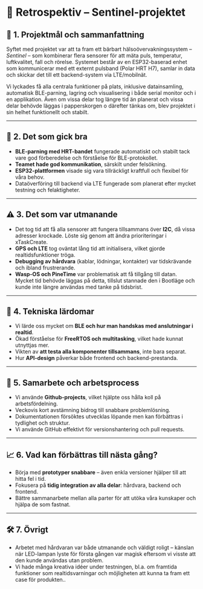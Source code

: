 # 📝 **Retrospektiv – Sentinel-projektet**

## 🔁 1. Projektmål och sammanfattning  
Syftet med projektet var att ta fram ett bärbart hälsoövervakningssystem – *Sentinel* – som kombinerar flera sensorer för att mäta puls, temperatur, luftkvalitet, fall och rörelse. Systemet består av en ESP32-baserad enhet som kommunicerar med ett externt pulsband (Polar HRT H7), samlar in data och skickar det till ett backend-system via LTE/mobilnät.

Vi lyckades få alla centrala funktioner på plats, inklusive datainsamling, automatisk BLE-parning, lagring och visualisering i både serial monitor och i en applikation. Även om vissa delar tog längre tid än planerat och vissa delar behövde läggas i papperskorgen o därefter tänkas om, blev projektet i sin helhet funktionellt och stabilt.

---

## 💪 2. Det som gick bra  
- **BLE-parning med HRT-bandet** fungerade automatiskt och stabilt tack vare god förberedelse och förståelse för BLE-protokollet.  
- **Teamet hade god kommunikation**, särskilt under felsökning.  
- **ESP32-plattformen** visade sig vara tillräckligt kraftfull och flexibel för våra behov.  
- Dataöverföring till backend via LTE fungerade som planerat efter mycket testning och felaktigheter.

---

## ⚠️ 3. Det som var utmanande  
- Det tog tid att få alla sensorer att fungera tillsammans över **I2C**, då vissa adresser krockade. Löste sig genom att ändra prioriteringar i xTaskCreate. 
- **GPS och LTE** tog oväntat lång tid att initialisera, vilket gjorde realtidsfunktioner tröga.  
- **Debugging av hårdvara** (kablar, lödningar, kontakter) var tidskrävande och ibland frustrerande.
- **Wasp-OS och PineTime** var problematisk att få tillgång till datan. Mycket tid behövde läggas på detta, tillslut stannade den i Bootläge och kunde inte längre användas med tanke på tidsbrist.

---

## 🔧 4. Tekniska lärdomar  
- Vi lärde oss mycket om **BLE och hur man handskas med anslutningar i realtid**.  
- Ökad förståelse för **FreeRTOS och multitasking**, vilket hade kunnat utnyttjas mer.  
- Vikten av **att testa alla komponenter tillsammans**, inte bara separat.  
- Hur **API-design** påverkar både frontend och backend-prestanda.

---

## 🤝 5. Samarbete och arbetsprocess  
- Vi använde **Github-projects**, vilket hjälpte oss hålla koll på arbetsfördelning.  
- Veckovis kort avstämning bidrog till snabbare problemlösning.  
- Dokumentationen försöktes utvecklas löpande men kan förbättras i tydlighet och struktur.  
- Vi använde GitHub effektivt för versionshantering och pull requests.

---

## 📈 6. Vad kan förbättras till nästa gång?  
- Börja med **prototyper snabbare** – även enkla versioner hjälper till att hitta fel i tid.   
- Fokusera på **tidig integration av alla delar**: hårdvara, backend och frontend.
- Bättre sammanarbete mellan alla parter för att utöka våra kunskaper och hjälpa de som fastnat.

---

## 🛠️ 7. Övrigt  
- Arbetet med hårdvaran var både utmanande och väldigt roligt – känslan när LED-lampan lyste för första gången var magisk eftersom vi visste att den kunde användas utan problem.
- Vi hade många kreativa idéer under testningen, bl.a. om framtida funktioner som realtidsvarningar och möjligheten att kunna ta fram ett case för produkten..  
